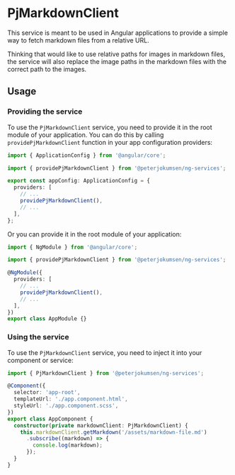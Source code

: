 # PjMarkdownClient

This service is meant to be used in Angular applications to provide a simple way to fetch markdown files from a relative URL.

Thinking that would like to use relative paths for images in markdown files, the service will also replace the image paths in the markdown files with the correct path to the images.

## Usage

### Providing the service

To use the `PjMarkdownClient` service, you need to provide it in the root module of your application. You can do this by calling `providePjMarkdownClient` function in your app configuration providers:

```typescript
import { ApplicationConfig } from '@angular/core';

import { providePjMarkdownClient } from '@peterjokumsen/ng-services';

export const appConfig: ApplicationConfig = {
  providers: [
    // ...
    providePjMarkdownClient(),
    // ...
  ],
};
```

Or you can provide it in the root module of your application:

```typescript
import { NgModule } from '@angular/core';

import { providePjMarkdownClient } from '@peterjokumsen/ng-services';

@NgModule({
  providers: [
    // ...
    providePjMarkdownClient(),
    // ...
  ],
})
export class AppModule {}
```

### Using the service

To use the `PjMarkdownClient` service, you need to inject it into your component or service:

```typescript
import { PjMarkdownClient } from '@peterjokumsen/ng-services';

@Component({
  selector: 'app-root',
  templateUrl: './app.component.html',
  styleUrl: './app.component.scss',
})
export class AppComponent {
  constructor(private markdownClient: PjMarkdownClient) {
    this.markdownClient.getMarkdown('/assets/markdown-file.md')
      .subscribe((markdown) => {
        console.log(markdown);
      });
  }
}
```
